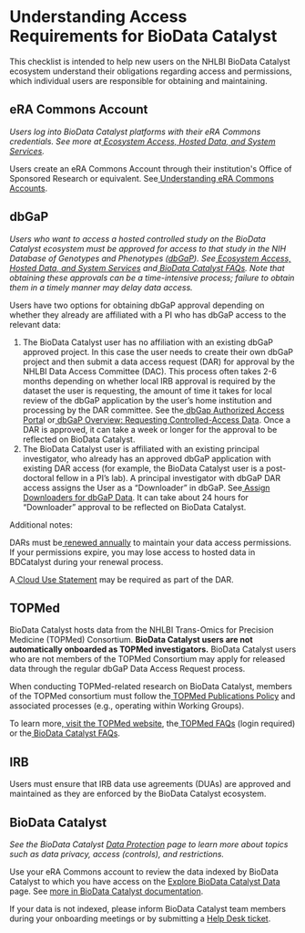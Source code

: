 # Understanding Access Requirements for BioData Catalyst

This checklist is intended to help new users on the NHLBI BioData Catalyst ecosystem understand their obligations regarding access and permissions, which individual users are responsible for obtaining and maintaining.

## eRA Commons Account

_Users log into BioData Catalyst platforms with their eRA Commons credentials. See more at_[ _Ecosystem Access, Hosted Data, and System Services_](https://bdcatalyst.gitbook.io/biodata-catalyst-documentation/#ecosystem-access-hosted-data-and-system-services)_._

Users create an eRA Commons Account through their institution's Office of Sponsored Research or equivalent. See[ Understanding eRA Commons Accounts](https://era.nih.gov/register-accounts/understanding-era-commons-accounts.htm).

## dbGaP

_Users who want to access a hosted controlled study on the BioData Catalyst ecosystem must be approved for access to that study in the NIH Database of Genotypes and Phenotypes \(_[_dbGaP_](https://dbgap.ncbi.nlm.nih.gov/aa/wga.cgi?page=login)_\). See_[ _Ecosystem Access, Hosted Data, and System Services_](https://bdcatalyst.gitbook.io/biodata-catalyst-documentation/#ecosystem-access-hosted-data-and-system-services) _and_[ _BioData Catalyst FAQs_](https://bdcatalyst.freshdesk.com/support/search/solutions?term=dbgap)_. Note that obtaining these approvals can be a time-intensive process; failure to obtain them in a timely manner may delay data access._

Users have two options for obtaining dbGaP approval depending on whether they already are affiliated with a PI who has dbGaP access to the relevant data:

1. The BioData Catalyst user has no affiliation with an existing dbGaP approved project. In this case the user needs to create their own dbGaP project and then submit  a data access request \(DAR\) for approval by the NHLBI Data Access Committee \(DAC\). This process often takes 2-6 months depending on whether local IRB approval is required by the dataset the user is requesting, the amount of time it takes for local review of the dbGaP application by the user’s home institution and processing by the DAR committee. See the[ dbGap Authorized Access Porta](https://dbgap.ncbi.nlm.nih.gov/)l or[ dbGaP Overview: Requesting Controlled-Access Data](https://www.ncbi.nlm.nih.gov/projects/gap/cgi-bin/about.html#request-controlled). Once a DAR is approved, it can take a week or longer for the approval to be reflected on BioData Catalyst.
2. The BioData Catalyst user is affiliated with an existing principal investigator, who already has an approved dbGaP application with existing DAR access \(for example, the BioData Catalyst user is a post-doctoral fellow in a PI’s lab\). A principal investigator with dbGaP DAR access assigns the User as a “Downloader” in dbGaP. See[ Assign Downloaders for dbGaP Data](https://www.youtube.com/watch?v=Yem3OH26kX4). It can take about 24 hours for “Downloader” approval to be reflected on BioData Catalyst.

Additional notes:

DARs must be[ renewed annually](https://www.ncbi.nlm.nih.gov/books/NBK153603/#DArequest.i_ve_received_an_email_from_db) to maintain your data access permissions. If your permissions expire, you may lose access to hosted data in BDCatalyst during your renewal process.

A[ Cloud Use Statement](https://bdcatalyst.freshdesk.com/support/solutions/articles/60000362863-do-i-need-to-change-anything-in-my-data-access-request-dar-in-order-to-use-biodata-catalyst-) may be required as part of the DAR.

## TOPMed

BioData Catalyst hosts data from the NHLBI Trans-Omics for Precision Medicine \(TOPMed\) Consortium. **BioData Catalyst users are not automatically onboarded as TOPMed investigators.** BioData Catalyst users who are not members of the TOPMed Consortium may apply for released data through the regular dbGaP Data Access Request process. 

When conducting TOPMed-related research on BioData Catalyst, members of the TOPMed consortium must follow the[ TOPMed Publications Policy](https://www.nhlbiwgs.org/topmed-publications-policy) and associated processes \(e.g., operating within Working Groups\). 

To learn more,[ visit the TOPMed website](https://www.nhlbiwgs.org/topmed-data-access-scientific-community), the[ TOPMed FAQs](https://www.nhlbiwgs.org/faqs) \(login required\) or the[ BioData Catalyst FAQs](https://bdcatalyst.freshdesk.com/support/search/solutions?term=topmed).

## IRB

Users must ensure that IRB data use agreements \(DUAs\) are approved and maintained as they are enforced by the BioData Catalyst ecosystem.

## BioData Catalyst

_See the BioData Catalyst_ [_Data Protection_](https://biodatacatalyst.nhlbi.nih.gov/data-protection) _page to learn more about topics such as data privacy, access \(controls\), and restrictions._

Use your eRA Commons account to review the data indexed by BioData Catalyst to which you have access on the [Explore BioData Catalyst Data](https://biodatacatalyst.nhlbi.nih.gov/resources/data) page. See [more in BioData Catalyst documentation](https://bdcatalyst.gitbook.io/biodata-catalyst-documentation/data-access/check-my-access-to-data).

If your data is not indexed, please inform BioData Catalyst team members during your onboarding meetings or by submitting a [Help Desk ticket](https://biodatacatalyst.nhlbi.nih.gov/contact).

